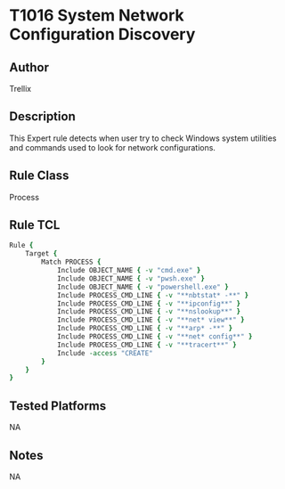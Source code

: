 # T1016 System Network Configuration Discovery

## Author
Trellix

## Description
This Expert rule detects when user try to check Windows system utilities and commands used to look for network configurations.

## Rule Class 
Process

## Rule TCL
```tcl
Rule {
    Target {
        Match PROCESS {
            Include OBJECT_NAME { -v "cmd.exe" }
            Include OBJECT_NAME { -v "pwsh.exe" }
            Include OBJECT_NAME { -v "powershell.exe" }
            Include PROCESS_CMD_LINE { -v "**nbtstat* -**" }
            Include PROCESS_CMD_LINE { -v "**ipconfig**" }
            Include PROCESS_CMD_LINE { -v "**nslookup**" }
            Include PROCESS_CMD_LINE { -v "**net* view**" }
            Include PROCESS_CMD_LINE { -v "**arp* -**" }
            Include PROCESS_CMD_LINE { -v "**net* config**" }
            Include PROCESS_CMD_LINE { -v "**tracert**" }
            Include -access "CREATE"
        }
    }
}
```

## Tested Platforms
NA

## Notes
NA
